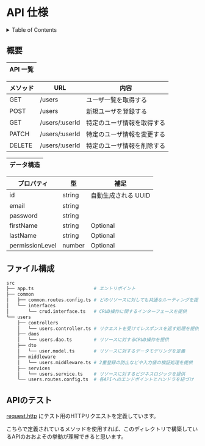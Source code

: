 # API 仕様

<!-- START doctoc generated TOC please keep comment here to allow auto update -->
<!-- DON'T EDIT THIS SECTION, INSTEAD RE-RUN doctoc TO UPDATE -->
<details>
<summary>Table of Contents</summary>

- [概要](#%E6%A6%82%E8%A6%81)
- [ファイル構成](#%E3%83%95%E3%82%A1%E3%82%A4%E3%83%AB%E6%A7%8B%E6%88%90)

</details>
<!-- END doctoc generated TOC please keep comment here to allow auto update -->

## 概要

| API 一覧 |
| :------- |

| メソッド | URL            | 内容                       |
| -------- | -------------- | -------------------------- |
| GET      | /users         | ユーザ一覧を取得する       |
| POST     | /users         | 新規ユーザを登録する       |
| GET      | /users/:userId | 特定のユーザ情報を取得する |
| PATCH    | /users/:userId | 特定のユーザ情報を変更する |
| DELETE   | /users/:userId | 特定のユーザ情報を削除する |

| データ構造 |
| :--------- |

| プロパティ      | 型     | 補足                |
| --------------- | ------ | ------------------- |
| id              | string | 自動生成される UUID |
| email           | string |                     |
| password        | string |                     |
| firstName       | string | Optional            |
| lastName        | string | Optional            |
| permissionLevel | number | Optional            |

## ファイル構成

```bash
src
├── app.ts                      # エントリポイント
├── common
│   ├── common.routes.config.ts # どのリソースに対しても共通なルーティングを提供
│   └── interfaces
│       └── crud.interface.ts   # CRUD操作に関するインターフェースを提供
└── users
    ├── controllers
    │   └── users.controller.ts # リクエストを受けてレスポンスを返す処理を提供
    ├── daos
    │   └── users.dao.ts        # リソースに対するCRUD操作を提供
    ├── dto
    │   └── user.model.ts       # リソースに対するデータモデリングを定義
    ├── middleware
    │   └── users.middleware.ts # 2重登録の防止などや入力値の検証処理を提供
    ├── services
    │   └── users.service.ts    # リソースに対するビジネスロジックを提供
    └── users.routes.config.ts  # 各APIへのエンドポイントとハンドラを紐づけ
```

## APIのテスト

[request.http](./request.http) にテスト用のHTTPリクエストを定義しています。

こちらで定義されているメソッドを使用すれば、このディレクトリで構築しているAPIのおおよその挙動が理解できると思います。
